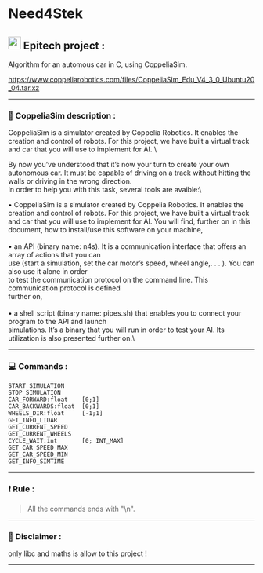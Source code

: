 
# Need4Stek

## <img width="26px" src="https://newsroom.ionis-group.com/wp-content/uploads/2018/12/epitech-logo-signature-quadri.png"/> Epitech project :

Algorithm for an automous car in C, using CoppeliaSim.

<a>https://www.coppeliarobotics.com/files/CoppeliaSim_Edu_V4_3_0_Ubuntu20_04.tar.xz</a>

---

### :pencil: CoppeliaSim description :
   CoppeliaSim is a simulator created by Coppelia Robotics. It enables the creation and control of robots.
For this project, we have built a virtual track and car that you will use to implement for AI.
\

By now you’ve understood that it’s now your turn to create your own autonomous car. It must be capable
of driving on a track without hitting the walls or driving in the wrong direction.\
In order to help you with this task, several tools are avaible:\

• CoppeliaSim is a simulator created by Coppelia Robotics. It enables the creation and control of robots.
 For this project, we have built a virtual track and car that you will use to implement for AI. You will find,
further on in this document, how to install/use this software on your machine,\
\
• an API (binary name: n4s). It is a communication interface that offers an array of actions that you can\
 use (start a simulation, set the car motor’s speed, wheel angle,. . . ). You can also use it alone in order\
 to test the communication protocol on the command line. This communication protocol is defined\
 further on,\
 \
 • a shell script (binary name: pipes.sh) that enables you to connect your program to the API and launch\
simulations. It’s a binary that you will run in order to test your AI. Its utilization is also presented further on.\

---

### :computer: Commands :
```
START_SIMULATION    
STOP_SIMULATION     
CAR_FORWARD:float    [0;1]
CAR_BACKWARDS:float  [0;1]
WHEELS_DIR:float     [-1;1]
GET_INFO_LIDAR
GET_CURRENT_SPEED
GET_CURRENT_WHEELS
CYCLE_WAIT:int       [0; INT_MAX]
GET_CAR_SPEED_MAX
GET_CAR_SPEED_MIN
GET_INFO_SIMTIME
```

---

### :exclamation: Rule :
> All the commands ends with "\n".

---

### :no_entry_sign: Disclaimer :
only libc and maths is allow to this project !

---
